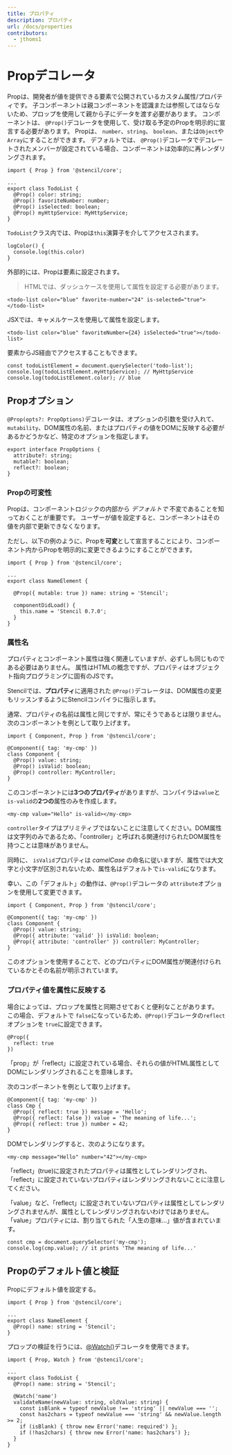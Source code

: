 ```yaml
---
title: プロパティ
description: プロパティ
url: /docs/properties
contributors:
  - jthoms1
---
```


# Propデコレータ

Propは、開発者が値を提供できる要素で公開されているカスタム属性/プロパティです。 子コンポーネントは親コンポーネントを認識または参照してはならないため、プロップを使用して親から子にデータを渡す必要があります。 コンポーネントは、 `@Prop()`デコレータを使用して、受け取る予定のPropを明示的に宣言する必要があります。 Propは、 `number`、`string`、 `boolean`、または`Object`や `Array`にすることができます。 デフォルトでは、 `@Prop()`デコレータでデコレートされたメンバーが設定されている場合、コンポーネントは効率的に再レンダリングされます。

```tsx
import { Prop } from '@stencil/core';

...
export class TodoList {
  @Prop() color: string;
  @Prop() favoriteNumber: number;
  @Prop() isSelected: boolean;
  @Prop() myHttpService: MyHttpService;
}
```

`TodoList`クラス内では、Propは`this`演算子を介してアクセスされます。

```tsx
logColor() {
  console.log(this.color)
}
```


外部的には、Propは要素に設定されます。

> HTMLでは、ダッシュケースを使用して属性を設定する必要があります。

```markup
<todo-list color="blue" favorite-number="24" is-selected="true"></todo-list>
```

JSXでは、キャメルケースを使用して属性を設定します。

```markup
<todo-list color="blue" favoriteNumber={24} isSelected="true"></todo-list>
```

要素からJS経由でアクセスすることもできます。

```tsx
const todoListElement = document.querySelector('todo-list');
console.log(todoListElement.myHttpService); // MyHttpService
console.log(todoListElement.color); // blue
```

## Propオプション

`@Prop(opts?: PropOptions)`デコレータは、オプションの引数を受け入れて、 `mutability`、DOM属性の名前、またはプロパティの値をDOMに反映する必要があるかどうかなど、特定のオプションを指定します。

```tsx
export interface PropOptions {
  attribute?: string;
  mutable?: boolean;
  reflect?: boolean;
}
```

### Propの可変性

Propは、コンポーネントロジックの内部から _デフォルトで_ 不変であることを知っておくことが重要です。 ユーザーが値を設定すると、コンポーネントはその値を内部で更新できなくなります。

ただし、以下の例のように、Propを**可変**として宣言することにより、コンポーネント内からPropを明示的に変更できるようにすることができます。

```tsx
import { Prop } from '@stencil/core';

...
export class NameElement {

  @Prop({ mutable: true }) name: string = 'Stencil';

  componentDidLoad() {
    this.name = 'Stencil 0.7.0';
  }
}
```

### 属性名

プロパティとコンポーネント属性は強く関連していますが、必ずしも同じものである必要はありません。 属性はHTMLの概念ですが、プロパティはオブジェクト指向プログラミングに固有のJSです。

Stencilでは、**プロパティ**に適用された `@Prop()`デコレータは、DOM属性の変更もリッスンするようにStencilコンパイラに指示します。

通常、プロパティの名前は属性と同じですが、常にそうであるとは限りません。 次のコンポーネントを例として取り上げます。

```tsx
import { Component, Prop } from '@stencil/core';

@Component({ tag: 'my-cmp' })
class Component {
  @Prop() value: string;
  @Prop() isValid: boolean;
  @Prop() controller: MyController;
}
```

このコンポーネントには**3つのプロパティ**がありますが、コンパイラは`value`と `is-valid`の**2つの**属性のみを作成します。

```markup
<my-cmp value="Hello" is-valid></my-cmp>
```

`controller`タイプはプリミティブではないことに注意してください。DOM属性は文字列のみであるため、「controller」と呼ばれる関連付けられたDOM属性を持つことは意味がありません。

同時に、 `isValid`プロパティは _camelCase_ の命名に従いますが、属性では大文字と小文字が区別されないため、属性名はデフォルトで`is-valid`になります。

幸い、この「デフォルト」の動作は、`@Prop()`デコレータの `attribute`オプションを使用して変更できます。


```tsx
import { Component, Prop } from '@stencil/core';

@Component({ tag: 'my-cmp' })
class Component {
  @Prop() value: string;
  @Prop({ attribute: 'valid' }) isValid: boolean;
  @Prop({ attribute: 'controller' }) controller: MyController;
}
```

このオプションを使用することで、どのプロパティにDOM属性が関連付けられているかとその名前が明示されています。


### プロパティ値を属性に反映する

場合によっては、プロップを属性と同期させておくと便利なことがあります。 この場合、デフォルトで `false`になっているため、`@Prop()`デコレータの`reflect`オプションを `true`に設定できます。

```tsx
@Prop({
  reflect: true
})
```

「prop」が「reflect」に設定されている場合、それらの値がHTML属性としてDOMにレンダリングされることを意味します。

次のコンポーネントを例として取り上げます。

```tsx
@Component({ tag: 'my-cmp' })
class Cmp {
  @Prop({ reflect: true }) message = 'Hello';
  @Prop({ reflect: false }) value = 'The meaning of life...';
  @Prop({ reflect: true }) number = 42;
}
```

DOMでレンダリングすると、次のようになります。

```markup
<my-cmp message="Hello" number="42"></my-cmp>
```
「reflect」(true)に設定されたプロパティは属性としてレンダリングされ、「reflect」に設定されていないプロパティはレンダリングされないことに注意してください。

「value」など、「reflect」に設定されていないプロパティは属性としてレンダリングされませんが、属性としてレンダリングされないわけではありません。「value」プロパティには、割り当てられた「人生の意味...」値が含まれています。

```tsx
const cmp = document.querySelector('my-cmp');
console.log(cmp.value); // it prints 'The meaning of life...'
```

## Propのデフォルト値と検証

Propにデフォルト値を設定する。

```tsx
import { Prop } from '@stencil/core';

...
export class NameElement {
  @Prop() name: string = 'Stencil';
}
```

プロップの検証を行うには、[@Watch()](reactive-data/#watch-decorator)デコレータを使用できます。

```tsx
import { Prop, Watch } from '@stencil/core';

...
export class TodoList {
  @Prop() name: string = 'Stencil';

  @Watch('name')
  validateName(newValue: string, oldValue: string) {
    const isBlank = typeof newValue !== 'string' || newValue === '';
    const has2chars = typeof newValue === 'string' && newValue.length >= 2;
    if (isBlank) { throw new Error('name: required') };
    if (!has2chars) { throw new Error('name: has2chars') };
  }
}
```
